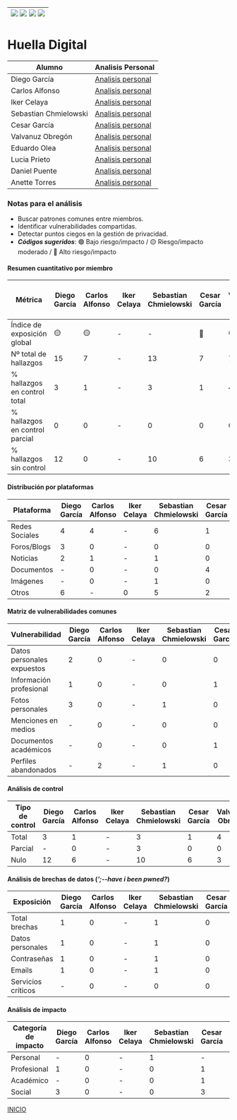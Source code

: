 | [![](https://img.shields.io/badge/-Inicio-FFF?style=flat&logo=Emlakjet&logoColor=black)](/README.md) [![](https://img.shields.io/badge/-Entrega_2-FFF?style=flat&logo=openstreetmap&logoColor=black)](/Entregas/Entrega-2/ModeloDeNegocio.md)  [![](https://img.shields.io/badge/-Entrega_3-FFF?style=flat&logo=openstreetmap&logoColor=black)](/Entregas/Entrega-3/HuellaDigital.md)  [![](https://img.shields.io/badge/-Entrega_4-FFF?style=flat&logo=openstreetmap&logoColor=black)]()|
|:-:|
# Huella Digital
|Alumno|Analisis Personal|
|-|-|
|Diego García|[Analisis personal](/Entregas/Entrega-3/garciaDiego.md)|
|Carlos Alfonso|[Analisis personal](/Entregas/Entrega-3/alfonsoCarlos.md)|
|Iker Celaya|[Analisis personal](/Entregas/Entrega-3/celayaIker.md)|
|Sebastian Chmielowski|[Analisis personal](/Entregas/Entrega-3/chmielowskiSebastian.md)|
|Cesar García|[Analisis personal](/Entregas/Entrega-3/garciaCesar.md)|
|Valvanuz Obregón|[Analisis personal](/Entregas/Entrega-3/obregonValvanuz.md)|
|Eduardo Olea|[Analisis personal](/Entregas/Entrega-3/oleaEduardo.md)|
|Lucia Prieto|[Analisis personal](/Entregas/Entrega-3/prietoLucia.md)|
|Daniel Puente|[Analisis personal](/Entregas/Entrega-3/puenteDaniel.md)|
|Anette Torres|[Analisis personal](/Entregas/Entrega-3/torresAnette.md)|

### Notas para el análisis

- Buscar patrones comunes entre miembros.
- Identificar vulnerabilidades compartidas.
- Detectar puntos ciegos en la gestión de privacidad.
- ***Códigos sugeridos***: 🟢 Bajo riesgo/impacto / 🟡 Riesgo/impacto moderado / 🔴 Alto riesgo/impacto


#### Resumen cuantitativo por miembro

<div align=center>

|Métrica|Diego García|Carlos Alfonso|Iker Celaya|Sebastian Chmielowski|Cesar García|Valvanuz Obregón|Eduardo Olea|Lucia Prieto|Daniel Puente|Anette Torres|Patrón grupal<br>(Media y desviación)|
|-|-|-|-|-|-|-|-|-|-|-|-|
|Índice de exposición global|🟡|🟡|-|-|🔴|🟢|🟢|🟢|-|-|-|
|Nº total de hallazgos|15|7|-|13|7|7|12|7|-|-|-|
|% hallazgos en control total|3|1|-|3|1|4|5|5|-|-|-|
|% hallazgos en control parcial|0|0|-|0|0|0|0|0|-|-|-|
|% hallazgos sin control|12|0|-|10|6|3|7|2|-|-|-|

</div>

#### Distribución por plataformas

<div align=center>

|Plataforma|Diego García|Carlos Alfonso|Iker Celaya|Sebastian Chmielowski|Cesar García|Valvanuz Obregón|Eduardo Olea|Lucia Prieto|Daniel Puente|Anette Torres|Total grupo|
|-|-|-|-|-|-|-|-|-|-|-|-|
|Redes Sociales|4|4|-|6|1|3|6|4|-|-|-|
|Foros/Blogs|3|0|-|0|0|0|2|-|-|-|-|
|Noticias|2|1|-|1|0|0|0|-|-|-|-|
|Documentos|-|0|-|0|4|0|3|-|-|-|-|
|Imágenes|-|0|-|1|0|0|0|1|-|-|-|
|Otros|6|-|0|5|2|4|1|2|-|-|-|

</div>

#### Matriz de vulnerabilidades comunes

<div align=center>

|Vulnerabilidad|Diego García|Carlos Alfonso|Iker Celaya|Sebastian Chmielowski|Cesar García|Valvanuz Obregón|Eduardo Olea|Lucia Prieto|Daniel Puente|Anette Torres|% Grupo|Riesgo medio|
|-|-|-|-|-|-|-|-|-|-|-|-|-|
|Datos personales expuestos|2|0|-|0|0|0|0|0|-|-|-|-|
|Información profesional|1|0|-|0|1|0|0|1|-|-|-|-|
|Fotos personales|3|0|-|1|0|3|0|1|-|-|-|-|
|Menciones en medios|-|0|-|0|0|0|0|0|-|-|-|-|
|Documentos académicos|-|0|-|0|1|1|0|0|-|-|-|-|
|Perfiles abandonados|-|2|-|1|0|0|0|0|-|-|-|-|


</div>

#### Análisis de control

<div align=center>

|Tipo de control|Diego García|Carlos Alfonso|Iker Celaya|Sebastian Chmielowski|Cesar García|Valvanuz Obregón|Eduardo Olea|Lucia Prieto|Daniel Puente|Anette Torres|% Grupo|Riesgo promedio|
|-|-|-|-|-|-|-|-|-|-|-|-|-|
|Total|3|1|-|3|1|4|4|5|-|-|-|-|-|
|Parcial|-|0|-|3|0|0|0|0|-|-|-|-|-|
|Nulo|12|6|-|10|6|3|7|2|-|-|-|-|-|

</div>

#### Análisis de brechas de datos (*';--have i been pwned?*)

<div align=center>

|Exposición|Diego García|Carlos Alfonso|Iker Celaya|Sebastian Chmielowski|Cesar García|Valvanuz Obregón|Eduardo Olea|Lucia Prieto|Daniel Puente|Anette Torres|% grupal|
|-|-|-|-|-|-|-|-|-|-|-|-|
|Total brechas|1|0|-|1|0|2|0|0|-|-|-|-|
|Datos personales|1|0|-|1|0|0|0|0|-|-|-|-|
|Contraseñas|1|0|-|1|0|0|0|0|-|-|-|-|
|Emails|1|0|-|1|0|2|0|0|-|-|-|-|
|Servicios críticos|-|0|-|0|0|0|0|0|-|-|-|-|

</div>

#### Análisis de impacto

<div align=center>

|Categoría de impacto|Diego García|Carlos Alfonso|Iker Celaya|Sebastian Chmielowski|Cesar García|Valvanuz Obregón|Eduardo Olea|Lucia Prieto|Daniel Puente|Anette Torres|Impacto grupal|
|-|-|-|-|-|-|-|-|-|-|-|-|
|Personal|-|0|-|1|-|3|0|4|-|-|-|-|
|Profesional|1|0|-|0|1|0|0|1|-|-|-|-|
|Académico|-|0|-|0|1|1|0|0|-|-|-|-|
|Social|3|0|-|0|3|0|5|-|-|-|-|-|

</div>

[INICIO](/README.md)
